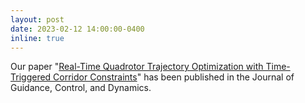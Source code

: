 ```yaml
---
layout: post
date: 2023-02-12 14:00:00-0400
inline: true
---
```


Our paper "[Real-Time Quadrotor Trajectory Optimization with Time-Triggered Corridor Constraints](https://arc.aiaa.org/doi/10.2514/1.G007218)" has been published in the Journal of Guidance, Control, and Dynamics. 
